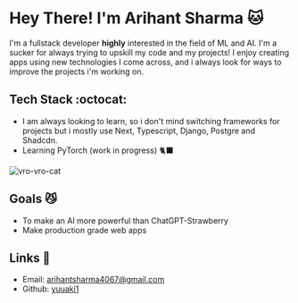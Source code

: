 # Hey There! I'm Arihant Sharma 🐱  
I'm a fullstack developer **highly** interested in the field of ML and AI. I'm a sucker for always trying to upskill my code and my projects!
I enjoy creating apps using new technologies I come across, and i always look for ways to improve the projects i'm working on.

## Tech Stack :octocat:  
- I am always looking to learn, so i don't mind switching frameworks for projects but i mostly use Next, Typescript, Django, Postgre and Shadcdn.
- Learning PyTorch (work in progress) 🐈‍⬛

![vro-vro-cat](https://github.com/user-attachments/assets/a8ce8455-bac1-4ad4-88aa-d68007d70652)

## Goals 😼
- To make an AI more powerful than ChatGPT-Strawberry
- Make production grade web apps

## Links 🔗
- Email: arihantsharma4067@gmail.com
- Github: [yuuaki1](https://github.com/yuuaki1)
